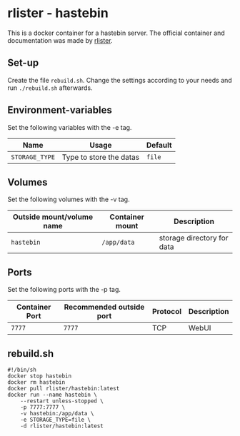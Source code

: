 # rlister - hastebin

This is a docker container for a hastebin server.
The official container and documentation was made by [rlister](https://hub.docker.com/r/rlister/hastebin).

## Set-up

Create the file `rebuild.sh`.
Change the settings according to your needs and run `./rebuild.sh` afterwards.

## Environment-variables

Set the following variables with the -e tag.

| Name           | Usage                   | Default |
| -------------- | ----------------------- | ------- |
| `STORAGE_TYPE` | Type to store the datas | `file`  |

## Volumes

Set the following volumes with the -v tag.

| Outside mount/volume name | Container mount | Description                |
| ------------------------- | --------------- | -------------------------- |
| `hastebin`                | `/app/data`     | storage directory for data |

## Ports

Set the following ports with the -p tag.

| Container Port | Recommended outside port | Protocol | Description |
| -------------- | ------------------------ | -------- | ----------- |
| `7777`         | `7777`                   | TCP      | WebUI       |

## rebuild.sh

```shell
#!/bin/sh
docker stop hastebin
docker rm hastebin
docker pull rlister/hastebin:latest
docker run --name hastebin \
    --restart unless-stopped \
    -p 7777:7777 \
    -v hastebin:/app/data \
    -e STORAGE_TYPE=file \
    -d rlister/hastebin:latest
```
